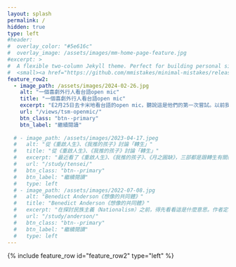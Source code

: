 ```yaml
---
layout: splash
permalink: /
hidden: true
type: left
#header:
#  overlay_color: "#5e616c"
#  overlay_image: /assets/images/mm-home-page-feature.jpg
#excerpt: >
#  A flexible two-column Jekyll theme. Perfect for building personal sites, blogs, and portfolios.<br />
#  <small><a href="https://github.com/mmistakes/minimal-mistakes/releases/tag/4.26.0">Latest release v4.26.0</a></#small>
feature_row2:
  - image_path: /assets/images/2024-02-26.jpg
    alt: "一個喜劇外行人看台語open mic"
    title: "一個喜劇外行人看台語open mic"
    excerpt: "E2月25日去卡米地看台語的open mic，聽說這是他們的第一次嘗試。以前我沒有看過現場的open mic，出於好奇，揪了幾個人一起去卡米地看台語的open mic。"
    url: "/views/tsm-openmic/"
    btn_class: "btn--primary"
    btn_label: "繼續閱讀"
    
  # - image_path: /assets/images/2023-04-17.jpeg
  #   alt: "從《重啟人生》、《我推的孩子》討論「轉生」"
  #   title: "從《重啟人生》、《我推的孩子》討論「轉生」"
  #   excerpt: "最近看了《重啟人生》、《我推的孩子》、《月之圓缺》，三部都是跟轉生有關的故事。轉生跟《你的名字》的靈魂互換最大的不同點是，至少身體還是你自己的……？這點我們等一下再討論。"
  #   url: "/study/tensei/"
  #   btn_class: "btn--primary"
  #   btn_label: "繼續閱讀"
  #   type: left
  # - image_path: /assets/images/2022-07-08.jpg
  #   alt: "Benedict Anderson《想像的共同體》"
  #   title: "Benedict Anderson《想像的共同體》"
  #   excerpt: "在探討民族主義（Nationalism）之前，得先看看這是什麼意思。作者定義為「一種想像的政治共同體——並且，它是被想像為本質上有限的，同時也享有主權的共同體。」"
  #   url: "/study/anderson/"
  #   btn_class: "btn--primary"
  #   btn_label: "繼續閱讀"      
  #   type: left
---
```


{% include feature_row id="feature_row2" type="left" %}